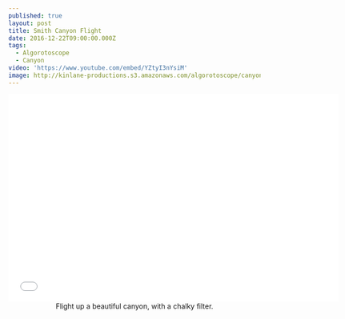 ```yaml
---
published: true
layout: post
title: Smith Canyon Flight
date: 2016-12-22T09:00:00.000Z
tags:
  - Algorotoscope
  - Canyon
video: 'https://www.youtube.com/embed/YZtyI3nYsiM'
image: http://kinlane-productions.s3.amazonaws.com/algorotoscope/canyon/sunday/file-00_02_34_62.jpg
---
```

<center><iframe width="660" height="415" src="{{ page.video }}" frameborder="0" allowfullscreen></iframe></center>
<center>Flight up a beautiful canyon, with a chalky filter.</center>
